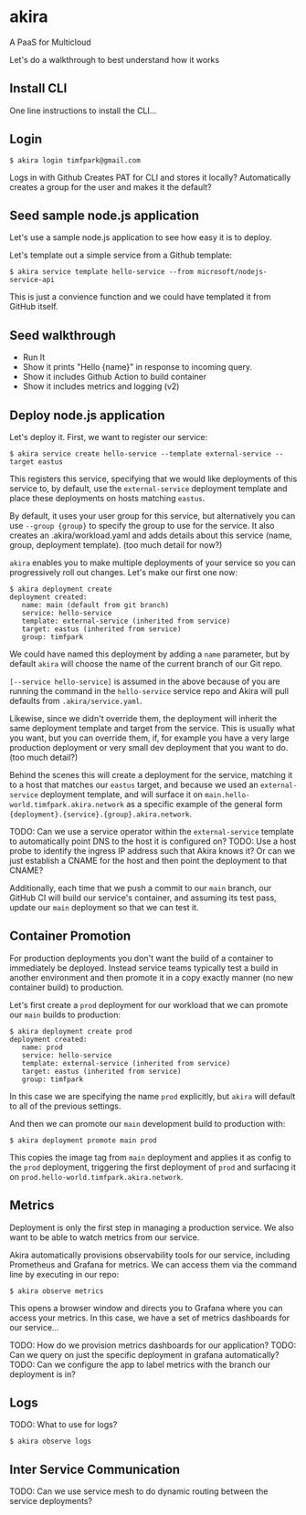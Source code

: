 # akira

A PaaS for Multicloud 

Let's do a walkthrough to best understand how it works

## Install CLI

One line instructions to install the CLI...

## Login

```
$ akira login timfpark@gmail.com
```

Logs in with Github
Creates PAT for CLI and stores it locally?
Automatically creates a group for the user and makes it the default?

## Seed sample node.js application

Let's use a sample node.js application to see how easy it is to deploy. 

Let's template out a simple service from a Github template:

```
$ akira service template hello-service --from microsoft/nodejs-service-api
```

This is just a convience function and we could have templated it from GitHub itself. 

## Seed walkthrough

- Run It
- Show it prints "Hello {name}" in response to incoming query.
- Show it includes Github Action to build container
- Show it includes metrics and logging (v2)

## Deploy node.js application

Let's deploy it. First, we want to register our service:

```
$ akira service create hello-service --template external-service --target eastus
```

This registers this service, specifying that we would like deployments of this service to, by default, use the `external-service` deployment template and place these deployments on hosts matching `eastus`.

By default, it uses your user group for this service, but alternatively you can use `--group {group}` to specify the group to use for the service. It also creates an .akira/workload.yaml and adds details about this service (name, group, deployment template). (too much detail for now?)

`akira` enables you to make multiple deployments of your service so you can progressively roll out changes.  Let's make our first one now:

```
$ akira deployment create
deployment created:
   name: main (default from git branch)
   service: hello-service
   template: external-service (inherited from service)
   target: eastus (inherited from service)
   group: timfpark
```

We could have named this deployment by adding a `name` parameter, but by default `akira` will choose the name of the current branch of our Git repo.

`[--service hello-service]` is assumed in the above because of you are running the command in the `hello-service` service repo and Akira will pull defaults from `.akira/service.yaml`.

Likewise, since we didn't override them, the deployment will inherit the same deployment template and target from the service. This is usually what you want, but you can override them, if, for example you have a very large production deployment or very small dev deployment that you want to do. (too much detail?)

Behind the scenes this will create a deployment for the service, matching it to a host that matches our `eastus` target, and because 
we used an `external-service` deployment template, and will surface it on `main.hello-world.timfpark.akira.network` as a specific example 
of the general form `{deployment}.{service}.{group}.akira.network`.

TODO: Can we use a service operator within the `external-service` template to automatically point DNS to the host it is configured on?
TODO: Use a host probe to identify the ingress IP address such that Akira knows it?  Or can we just establish a CNAME for the host and then point the deployment to that CNAME?

Additionally, each time that we push a commit to our `main` branch, our GitHub CI will build our service's container, and assuming its test pass, update our `main` deployment so that we can test it.

## Container Promotion

For production deployments you don't want the build of a container to immediately be deployed. Instead service teams typically test a build in another environment and then promote it in a copy exactly manner (no new container build) to production.

Let's first create a `prod` deployment for our workload that we can promote our `main` builds to production:

```
$ akira deployment create prod
deployment created:
   name: prod
   service: hello-service
   template: external-service (inherited from service)
   target: eastus (inherited from service)
   group: timfpark
```

In this case we are specifying the name `prod` explicitly, but `akira` will default to all of the previous settings.

And then we can promote our `main` development build to production with:

```
$ akira deployment promote main prod
```

This copies the image tag from `main` deployment and applies it as config to the `prod` deployment, triggering the first deployment of `prod` and surfacing it on `prod.hello-world.timfpark.akira.network`.

## Metrics

Deployment is only the first step in managing a production service.  We also want to be able to watch metrics from our service.

Akira automatically provisions observability tools for our service, including Prometheus and Grafana for metrics.  We can access them via
the command line by executing in our repo:

```
$ akira observe metrics
```

This opens a browser window and directs you to Grafana where you can access your metrics.  In this case, we have a 
set of metrics dashboards for our service...

TODO: How do we provision metrics dashboards for our application?
TODO: Can we query on just the specific deployment in grafana automatically?
TODO: Can we configure the app to label metrics with the branch our deployment is in?

## Logs

TODO: What to use for logs?

```
$ akira observe logs
```

## Inter Service Communication

TODO: Can we use service mesh to do dynamic routing between the service deployments?
